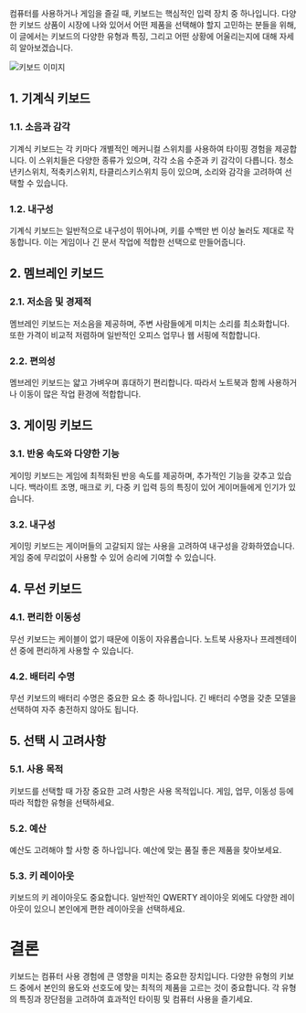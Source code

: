 
컴퓨터를 사용하거나 게임을 즐길 때, 키보드는 핵심적인 입력 장치 중 하나입니다. 다양한 키보드 상품이 시장에 나와 있어서 어떤 제품을 선택해야 할지 고민하는 분들을 위해, 이 글에서는 키보드의 다양한 유형과 특징, 그리고 어떤 상황에 어울리는지에 대해 자세히 알아보겠습니다.

![키보드 이미지](https://source.unsplash.com/1600x900/?keyboard)

## 1. 기계식 키보드
### 1.1. 소음과 감각
기계식 키보드는 각 키마다 개별적인 메커니컬 스위치를 사용하여 타이핑 경험을 제공합니다. 이 스위치들은 다양한 종류가 있으며, 각각 소음 수준과 키 감각이 다릅니다. 청소년키스위치, 적축키스위치, 타클리스키스위치 등이 있으며, 소리와 감각을 고려하여 선택할 수 있습니다.

### 1.2. 내구성
기계식 키보드는 일반적으로 내구성이 뛰어나며, 키를 수백만 번 이상 눌러도 제대로 작동합니다. 이는 게임이나 긴 문서 작업에 적합한 선택으로 만들어줍니다.

## 2. 멤브레인 키보드
### 2.1. 저소음 및 경제적
멤브레인 키보드는 저소음을 제공하며, 주변 사람들에게 미치는 소리를 최소화합니다. 또한 가격이 비교적 저렴하며 일반적인 오피스 업무나 웹 서핑에 적합합니다.

### 2.2. 편의성
멤브레인 키보드는 얇고 가벼우며 휴대하기 편리합니다. 따라서 노트북과 함께 사용하거나 이동이 많은 작업 환경에 적합합니다.

## 3. 게이밍 키보드
### 3.1. 반응 속도와 다양한 기능
게이밍 키보드는 게임에 최적화된 반응 속도를 제공하며, 추가적인 기능을 갖추고 있습니다. 백라이트 조명, 매크로 키, 다중 키 입력 등의 특징이 있어 게이머들에게 인기가 있습니다.

### 3.2. 내구성
게이밍 키보드는 게이머들의 고갈되지 않는 사용을 고려하여 내구성을 강화하였습니다. 게임 중에 무리없이 사용할 수 있어 승리에 기여할 수 있습니다.

## 4. 무선 키보드
### 4.1. 편리한 이동성
무선 키보드는 케이블이 없기 때문에 이동이 자유롭습니다. 노트북 사용자나 프레젠테이션 중에 편리하게 사용할 수 있습니다.

### 4.2. 배터리 수명
무선 키보드의 배터리 수명은 중요한 요소 중 하나입니다. 긴 배터리 수명을 갖춘 모델을 선택하여 자주 충전하지 않아도 됩니다.

## 5. 선택 시 고려사항
### 5.1. 사용 목적
키보드를 선택할 때 가장 중요한 고려 사항은 사용 목적입니다. 게임, 업무, 이동성 등에 따라 적합한 유형을 선택하세요.

### 5.2. 예산
예산도 고려해야 할 사항 중 하나입니다. 예산에 맞는 품질 좋은 제품을 찾아보세요.

### 5.3. 키 레이아웃
키보드의 키 레이아웃도 중요합니다. 일반적인 QWERTY 레이아웃 외에도 다양한 레이아웃이 있으니 본인에게 편한 레이아웃을 선택하세요.

<h1>결론</h1>
키보드는 컴퓨터 사용 경험에 큰 영향을 미치는 중요한 장치입니다. 다양한 유형의 키보드 중에서 본인의 용도와 선호도에 맞는 최적의 제품을 고르는 것이 중요합니다. 각 유형의 특징과 장단점을 고려하여 효과적인 타이핑 및 컴퓨터 사용을 즐기세요.


<div>
  <Head>
      <meta property="og:type" content="website" />
      <meta property="og:title" content="한성컴퓨터 멤브레인 게이밍 유선키보드" />
      <meta property="og:description" content="한성컴퓨터 멤브레인 게이밍 유선키보드" />
      <meta property="og:url" content="https://link.coupang.com/re/AFFSDP?lptag=AF1030537&subid=&pageKey=6075217003&traceid=V0-153&itemId=74635334&vendorItemId=3123702191" />
      <meta property="og:image" content="https://thumbnail9.coupangcdn.com/thumbnails/remote/492x492ex/image/retail/images/1166095995187142-b5a33790-1cea-4afa-b9c2-9d78bd41bc16.jpg" />
  </Head>
  <PostContainer data="한성컴퓨터 멤브레인 게이밍 유선키보드" />
</div>
